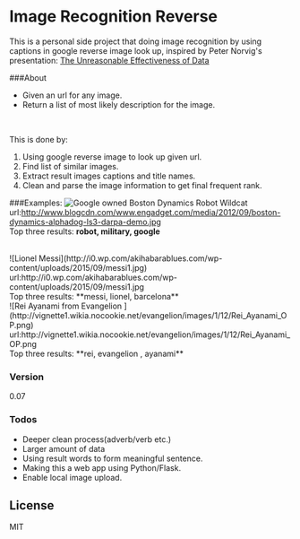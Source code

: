 # Image Recognition Reverse

This is a personal side project that doing image recognition by using captions in google reverse image look up, inspired by Peter Norvig's presentation: [The Unreasonable Effectiveness of Data](https://www.youtube.com/watch?v=yvDCzhbjYWs)

###About
  - Given an url for any image.
  - Return a list of most likely description for the image.
<br>

This is done by:

 1. Using google reverse image to look up given url.
 2. Find list of similar images.
 3. Extract result images captions and title names.
 4. Clean and parse the image information to get final frequent rank.


###Examples:
![Google owned Boston Dynamics Robot Wildcat ](http://www.blogcdn.com/www.engadget.com/media/2012/09/boston-dynamics-alphadog-ls3-darpa-demo.jpg)
<br>
url:http://www.blogcdn.com/www.engadget.com/media/2012/09/boston-dynamics-alphadog-ls3-darpa-demo.jpg<br>
Top three results: **robot, military, google**

<br> 
 ![Lionel Messi](http://i0.wp.com/akihabarablues.com/wp-content/uploads/2015/09/messi1.jpg)
<br>
url:http://i0.wp.com/akihabarablues.com/wp-content/uploads/2015/09/messi1.jpg<br>
Top three results: **messi, lionel, barcelona**


<br>
![Rei Ayanami from Evangelion ](http://vignette1.wikia.nocookie.net/evangelion/images/1/12/Rei_Ayanami_OP.png)
<br>
url:http://vignette1.wikia.nocookie.net/evangelion/images/1/12/Rei_Ayanami_OP.png<br>
Top three results: **rei, evangelion , ayanami**
 

### Version
0.07

### Todos

 - Deeper clean process(adverb/verb etc.)
 - Larger amount of data
 - Using result words to form meaningful sentence.  
 - Making this a web app using Python/Flask.
 - Enable local image upload. 



License
----

MIT
